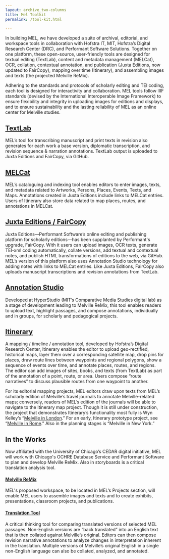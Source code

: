 ```yaml
---
layout: archive_two-columns
title: Mel Toolkit
permalink: /tool-kit.html

---
```

In building MEL, we have developed a suite of archival, editorial, and workspace tools in collaboration with Hofstra IT, MIT, Hofstra’s Digital Research Center (DRC), and Performant Software Solutions. Together on one platform, these open-source, user-friendly tools are designed for textual editing (TextLab), content and metadata management (MELCat), OCR, collation, contextual annotation, and publication (Juxta Editions, now updated to FairCopy), mapping over time (Itinerary), and assembling images and texts (the projected Melville ReMix).

Adhering to the standards and protocols of scholarly editing and TEI coding, each tool is designed for interactivity and collaboration. MEL tools follow IIIF standards (devised by the International Interoperable Image Framework) to ensure flexibility and integrity in uploading images for editions and displays, and to ensure sustainability and the lasting reliability of MEL as an online center for Melville studies.

## [TextLab](/textlab.html)

MEL’s tool for transcribing manuscript and print texts in revision also generates for each work a base version, diplomatic transcription, and revision sequence & narration annotations. TextLab output is uploaded to Juxta Editions and FairCopy, via GitHub.

## [MELCat](/melcat-juxta-editions-integration.html#melcat)

MEL’s cataloguing and indexing tool enables editors to enter images, texts, and metadata related to Artworks, Persons, Places, Events, Texts, and Maps. Annotations created in Juxta Editions include links to MELCat entries. Users of Itinerary also store data related to map places, routes, and annotations in MELCat.

## [Juxta Editions / FairCopy](/melcat-juxta-editions-integration.html#juxta)

Juxta Editions—Performant Software’s online editing and publishing platform for scholarly editions—has been supplanted by Performant's upgrade, FairCopy. With it users can upload images, OCR texts, generate TEI-xml coding automatically, collate versions, add textual and contextual notes, and publish HTML transformations of editions to the web, via GitHub. MEL’s version of this platform also uses Annotation Studio technology for adding notes with links to MELCat entries. Like Juxta Editions, FairCopy also uploads manuscript transcriptions and revision annotations from TextLab.

## [Annotation Studio](http://www.annotationstudio.org/)

Developed at HyperStudio (MIT’s Comparative Media Studies digital lab) as a stage of development leading to Melville ReMix, this tool enables readers to upload text, highlight passages, and compose annotations, individually and in groups, for scholarly and pedagogical projects.

## [Itinerary](http://hofstra.github.io/itinerary/videos/)

A mapping / timeline / annotation tool, developed by Hofstra’s Digital Research Center, Itinerary enables the editor to upload geo-rectified, historical maps, layer them over a corresponding satellite map, drop pins for places, draw route lines between waypoints and regional polygons, show a sequence of events over time, and annotate places, routes, and regions. The editor can add images of sites, books, and texts (from TextLab) as part of the annotation of a point, route, or area. Users compose “route narratives” to discuss plausible routes from one waypoint to another.

For its editorial mapping projects, MEL editors draw upon texts from MEL’s scholarly edition of Melville’s travel journals to annotate Melville-related maps; conversely, readers of MEL’s edition of the journals will be able to navigate to the Itinerary map project. Though it is still under construction, the project that demonstrates Itinerary’s functionality most fully is Wyn Kelley’s “[Melville in London](http://hofstra.github.io/itinerary/melville-in-london/).” For an early, Itinerary prototype project, see “[Melville in Rome](http://hofstra.github.io/itinerary/melville-in-rome/).” Also in the planning stages is “Melville in New York.”

## In the Works

Now affiliated with the University of Chicago’s CEDAR digital initiative, MEL will work with Chicago's OCHRE Database Service and Performant Software to plan and develop Melville ReMix. Also in storyboards is a critical translation analysis tool.

#### [Melville ReMix](/mel-remix-annotation-studio.html)

MEL's proposed workspace, to be located in MEL’s Projects section, will enable MEL users to assemble images and texts and to create exhibits, presentations, classroom projects, and publications.


#### [Translation Tool](/pdf/translation-tool.pdf)

A critical thinking tool for comparing translated versions of selected MEL passages. Non-English versions are “back translated” into an English text that is then collated against Melville’s original. Editors can then compose revision narrative annotations to analyze changes in interpretation inherent in the translation. Multiple versions of Melville’s original English in a single non-English language can also be collated, analyzed, and annotated.
